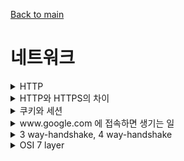 [Back to main](/README.md)

# 네트워크
<details>
<summary> HTTP </summary>

HTTP란 데이터를 주고 받기 위한 서버와 클라이언트 간의 통신 규약
- 상태 정보를 저장하지 않는 Stateless의 특징과 클라이언트의 요청에 맞는 응답을 보낸 후 연결을 끊는 Connectionless의 특징
- 장점
  - 통신간 연결 상태 처리나 상태 정보를 관리할 필요가 없음
  - 각각의 HTTP 요청에 독립적으로 응답하면 됨
- 단점
  - 이전의 통신 정보를 모르기에 매번 인증해야함
  - 이를 위해 쿠키나 세션을 사용

</details> 


<details>
<summary> HTTP와 HTTPS의 차이 </summary>

- HTTP는 평문 데이터를 전송하기에, 중요한 정보가 제 3자에 의해 조회될 수 있음
- HTTP에 암호화가 추가된 프로토콜이 HTTPS
- HTTPS는 인터넷을 통해 전달되는 정보를 보호하기 위해 개발한 통신 규약 SSL과 통신하고 SSL이 TCP와 통신
- 대칭키와 비대칭키 암호화를 둘 다 사용하여 HTTPS
- 비대칭키와 대칭키
  - 인증서 발급 시 비대칭키 사용 그 이후 통신에는 대칭키를 사용
- 암호화와 증명서, 안전성 보호를 이용할 수 있음


</details>

<details>
<summary> 쿠키와 세션 </summary>

### 사용 이유
- HTTP는 stateless 하여 사용자의 정보를 저장하지 않음. 따라서 사용자의 정보를 쿠키나 세션을 활용해 저장해야함


### 쿠키

- 사용자의 컴퓨터에 저장하는 작은 기록 정보 파일
- HTTP에서 클라이언트의 상태 정보를 PC에 저장했다가 필요시 정보를 참조하거나 재사용
- 쿠키 저장 시 만료 기간을 설정하고, 만료 기간이 지나면 삭제

### 세션

- 웹서버에 저장함
- 일정 시간동안 같은 사용자로부터 들어오는 일련의 요구를 하나의 상태로 보고, 그 상태를 유지

### 차이점
- 쿠키는 브라우저 종료와 상관 없이 쿠키 등록 시 설정한 만료기간이 지나면 삭제, 세션은 브라우저 종료시 삭제
- 쿠키가 더 빠른 속도
- 보안은 세션이 더 좋음 

</details> 

<details>
<summary> www.google.com 에 접속하면 생기는 일 </summary>

1. 사용자가 브라우저에 URL을 입력
   - www.google.com -> URL
   - www.google.com?name="구글" -> URI
   - URI는 자원에 대한 고유 식별자가 함께 있음
2. DNS 서버에 입력된 도메인 주소 기반의 IP 주소를 요청
3. DNS가 브라우저에게 찾는 사이트의 IP 주소를 응답
4. 브라우저가 서버에게 IP 주소를 이용하여 HTTP 요청 메시지를 전송
5. 웹 서버는 요청에 따른 로직 처리 후 응답 데이터를 담아 HTTP 응답 메시지를 전송
6. 도착한 HTTP 응답 메시지는 웹 페이지 데이터로 변환
7. 브라우저에 의해 출력

</details> 

<details>
<summary> 3 way-handshake, 4 way-handshake </summary>



</details> 

<details>
<summary> OSI 7 layer </summary>


</details> 

<!-- 
<details>
<summary> </summary>


</details> 
-->